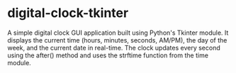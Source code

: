 # digital-clock-tkinter
A simple digital clock GUI application built using Python's Tkinter module. It displays the current time (hours, minutes, seconds, AM/PM), the day of the week, and the current date in real-time. The clock updates every second using the after() method and uses the strftime function from the time module.
